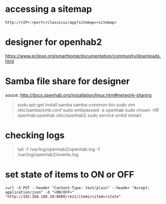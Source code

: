 # accessing a sitemap
`http://<IP>:<port>/classicui/app?sitemap=<sitemap>`

# designer for openhab2
https://www.eclipse.org/smarthome/documentation/community/downloads.html

# Samba file share for designer
souce: http://docs.openhab.org/installation/linux.html#network-sharing
> sudo apt-get install samba samba-common-bin
> sudo vim /etc/samba/smb.conf
> sudo smbpasswd -a openhab
> sudo chown -hR openhab:openhab /etc/openhab2
> sudo service smbd restart

# checking logs
> tail -f /var/log/openhab2/openhab.log -f /var/log/openhab2/events.log

# set state of items to ON or OFF
`curl -X PUT --header "Content-Type: text/plain" --header "Accept: application/json" -d "<ON|OFF>" "http://192.168.188.10:8080/rest/items/<item>/state"`
